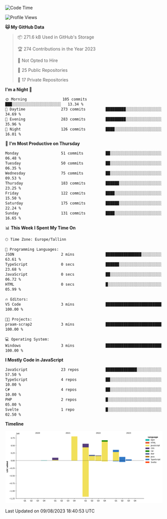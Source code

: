 <!--START_SECTION:waka-->
![Code Time](http://img.shields.io/badge/Code%20Time-369%20hrs%202%20mins-blue)

![Profile Views](http://img.shields.io/badge/Profile%20Views-0-blue)

**🐱 My GitHub Data** 

> 📦 271.6 kB Used in GitHub's Storage 
 > 
> 🏆 274 Contributions in the Year 2023
 > 
> 🚫 Not Opted to Hire
 > 
> 📜 25 Public Repositories 
 > 
> 🔑 17 Private Repositories 
 > 
**I'm a Night 🦉** 

```text
🌞 Morning                105 commits         ███░░░░░░░░░░░░░░░░░░░░░░   13.34 % 
🌆 Daytime                273 commits         █████████░░░░░░░░░░░░░░░░   34.69 % 
🌃 Evening                283 commits         █████████░░░░░░░░░░░░░░░░   35.96 % 
🌙 Night                  126 commits         ████░░░░░░░░░░░░░░░░░░░░░   16.01 % 
```
📅 **I'm Most Productive on Thursday** 

```text
Monday                   51 commits          ██░░░░░░░░░░░░░░░░░░░░░░░   06.48 % 
Tuesday                  50 commits          ██░░░░░░░░░░░░░░░░░░░░░░░   06.35 % 
Wednesday                75 commits          ██░░░░░░░░░░░░░░░░░░░░░░░   09.53 % 
Thursday                 183 commits         ██████░░░░░░░░░░░░░░░░░░░   23.25 % 
Friday                   122 commits         ████░░░░░░░░░░░░░░░░░░░░░   15.50 % 
Saturday                 175 commits         ██████░░░░░░░░░░░░░░░░░░░   22.24 % 
Sunday                   131 commits         ████░░░░░░░░░░░░░░░░░░░░░   16.65 % 
```


📊 **This Week I Spent My Time On** 

```text
🕑︎ Time Zone: Europe/Tallinn

💬 Programming Languages: 
JSON                     2 mins              ████████████████░░░░░░░░░   63.61 % 
TypeScript               0 secs              ██████░░░░░░░░░░░░░░░░░░░   23.68 % 
JavaScript               0 secs              ██░░░░░░░░░░░░░░░░░░░░░░░   06.72 % 
HTML                     0 secs              █░░░░░░░░░░░░░░░░░░░░░░░░   05.99 % 

🔥 Editors: 
VS Code                  3 mins              █████████████████████████   100.00 % 

🐱‍💻 Projects: 
praam-scrap2             3 mins              █████████████████████████   100.00 % 

💻 Operating System: 
Windows                  3 mins              █████████████████████████   100.00 % 
```

**I Mostly Code in JavaScript** 

```text
JavaScript               23 repos            ██████████████░░░░░░░░░░░   57.50 % 
TypeScript               4 repos             ██░░░░░░░░░░░░░░░░░░░░░░░   10.00 % 
C#                       4 repos             ██░░░░░░░░░░░░░░░░░░░░░░░   10.00 % 
PHP                      2 repos             █░░░░░░░░░░░░░░░░░░░░░░░░   05.00 % 
Svelte                   1 repo              █░░░░░░░░░░░░░░░░░░░░░░░░   02.50 % 
```



**Timeline**

![Lines of Code chart](https://raw.githubusercontent.com/Piilu/Piilu/main/assets/bar_graph.png)


 Last Updated on 09/08/2023 18:40:53 UTC
<!--END_SECTION:waka-->